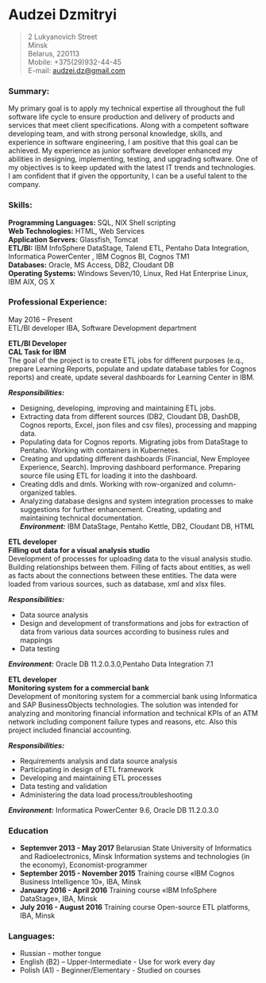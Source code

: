 # Audzei Dzmitryi #

>2 Lukyanovich Street  
Minsk  
Belarus, 220113  
Mobile: +375(29)932-44-45  
E-mail: audzei.dz@gmail.com
### Summary: ###
My primary goal is to apply my technical expertise all throughout the full software life cycle to ensure production and delivery of products and services that meet client specifications. Along with a competent software developing team, and with strong personal knowledge, skills, and experience in software engineering, I am positive that this goal can be achieved. My experience as junior software developer enhanced my abilities in designing, implementing, testing, and upgrading software. One of my objectives is to keep updated with the latest IT trends and technologies. I am confident that if given the opportunity, I can be a useful talent to the company. 
### Skills: ###
**Programming Languages:** SQL, NIX Shell scripting  
**Web Technologies:**	HTML, Web Services  
**Application Servers:**	Glassfish, Tomcat  
**ETL/BI:** 	IBM InfoSphere DataStage, Talend ETL, Pentaho Data Integration, Informatica PowerCenter , IBM Cognos BI, Cognos TM1  
**Databases:**	Oracle, MS Access, DB2, Cloudant DB  
**Operating Systems:**	Windows Seven/10, Linux, Red Hat Enterprise Linux,  IBM AIX, OS X  

	
### Professional Experience: ###  
May 2016 – Present  
ETL/BI developer IBA, Software Development department  

**ETL/BI Developer**  
**CAL Task for IBM**  
The goal of the project is to create ETL jobs for different purposes (e.q., prepare Learning Reports, populate and update database tables for Cognos reports) and create, update several dashboards for Learning Center in IBM. 

***Responsibilities:***
- Designing, developing, improving and maintaining ETL jobs. 
- Extracting data from different sources (DB2, Cloudant DB, DashDB, Cognos reports, Excel, json files and csv files), processing and mapping data. 
- Populating data for Cognos reports. Migrating jobs from DataStage to Pentaho. Working with containers in Kubernetes.
- Creating and updating different dashboards (Financial, New Employee Experience, Search). Improving dashboard performance. Preparing source file using ETL for loading it into the dashboard.
- Creating ddls and dmls. Working with row-organized and column-organized tables. 
- Analyzing database designs and system integration processes to make suggestions for further enhancement.
Creating, updating and maintaining technical documentation.  
***Environment:*** IBM DataStage, Pentaho Kettle, DB2, Cloudant DB,  HTML


**ETL developer**  
**Filling out data for a visual analysis studio**  
Development of processes for uploading data to the visual analysis studio. Building relationships between them. Filling of facts about entities, as well as facts about the connections between these entities. The data were loaded from various sources, such as database, xml and xlsx files.

***Responsibilities:***
- Data source analysis
- Design and development of transformations and jobs for extraction of data from various data sources according to business rules and mappings 
- Data testing 

***Environment:*** Oracle DB 11.2.0.3.0,Pentaho Data Integration 7.1

**ETL developer**  
**Monitoring system for a commercial bank**  
Development of monitoring system for a commercial bank using Informatica and SAP BusinessObjects technologies.
The solution was intended for analyzing and monitoring financial information and technical KPIs of an ATM network including component failure types and reasons, etc. Also this project included financial accounting.

***Responsibilities:***
- Requirements analysis and data source analysis
- Participating in design of ETL framework
- Developing and maintaining ETL processes  
- Data testing and validation
- Administering the data load process/troubleshooting

***Environment:*** Informatica PowerCenter 9.6, Oracle DB 11.2.0.3.0
### Education ###
- **Septemver 2013 - May 2017**  Belarusian State University of Informatics and Radioelectronics, Minsk
			Information systems and technologies (in the economy),
			Economist-programmer
- **September 2015 - November 2015** Training course «IBM Cognos Business Intelligence 10», IBA, Minsk
- **January 2016 - April 2016** Training course «IBM InfoSphere DataStage», IBA, Minsk
- **July 2016 - August 2016**	Training course Open-source ETL platforms, IBA, Minsk

### Languages: ###
- Russian - mother tongue
- English (В2) – Upper-Intermediate - Use for work every day
- Polish (A1) - Beginner/Elementary - Studied on courses